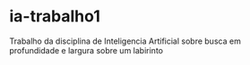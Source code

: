 # ia-trabalho1
Trabalho da disciplina de Inteligencia Artificial sobre busca em profundidade e largura sobre um labirinto

